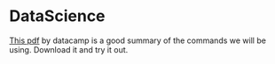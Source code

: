 # DataScience

[This pdf]("https://images.datacamp.com/image/upload/v1676302204/Marketing/Blog/Pandas_Cheat_Sheet.pdf") by datacamp is a good summary of the commands we will be using. 
Download it and try it out.  
